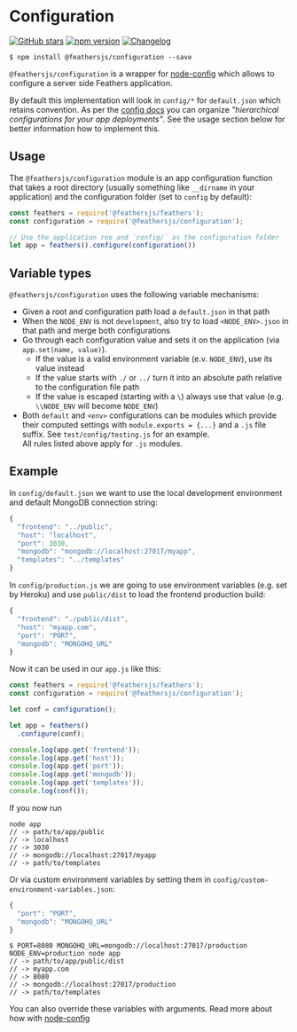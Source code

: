 # Configuration

[![GitHub stars](https://img.shields.io/github/stars/feathersjs/configuration.png?style=social&label=Star)](https://github.com/feathersjs/configuration/)
[![npm version](https://img.shields.io/npm/v/@feathersjs/configuration.png?style=flat-square)](https://www.npmjs.com/package/@feathersjs/configuration)
[![Changelog](https://img.shields.io/badge/changelog-.md-blue.png?style=flat-square)](https://github.com/feathersjs/configuration/blob/master/CHANGELOG.md)

```
$ npm install @feathersjs/configuration --save
```

`@feathersjs/configuration` is a wrapper for [node-config](https://github.com/lorenwest/node-config) which allows to configure a server side Feathers application.


By default this implementation will look in `config/*` for `default.json` which retains convention. As per the [config docs](https://github.com/lorenwest/node-config/wiki/Configuration-Files) you can organize *"hierarchical configurations for your app deployments"*. See the usage section below for better information how to implement this.

## Usage

The `@feathersjs/configuration` module is an app configuration function that takes a root directory (usually something like `__dirname` in your application) and the configuration folder (set to `config` by default):

```js
const feathers = require('@feathersjs/feathers');
const configuration = require('@feathersjs/configuration');

// Use the application roo and `config/` as the configuration folder
let app = feathers().configure(configuration())
```
## Variable types

`@feathersjs/configuration` uses the following variable mechanisms:

- Given a root and configuration path load a `default.json` in that path
- When the `NODE_ENV` is not `development`, also try to load `<NODE_ENV>.json` in that path and merge both configurations
- Go through each configuration value and sets it on the application (via `app.set(name, value)`).
  - If the value is a valid environment variable (e.v. `NODE_ENV`), use its value instead
  - If the value starts with `./` or `../` turn it into an absolute path relative to the configuration file path
  - If the value is escaped (starting with a `\`) always use that value (e.g. `\\NODE_ENV` will become `NODE_ENV`)
- Both `default` and `<env>` configurations can be modules which provide their computed settings with `module.exports = {...}` and a `.js` file suffix. See `test/config/testing.js` for an example.  
All rules listed above apply for `.js` modules.

## Example

In `config/default.json` we want to use the local development environment and default MongoDB connection string:

```js
{
  "frontend": "../public",
  "host": "localhost",
  "port": 3030,
  "mongodb": "mongodb://localhost:27017/myapp",
  "templates": "../templates"
}
```

In `config/production.js` we are going to use environment variables (e.g. set by Heroku) and use `public/dist` to load the frontend production build:

```js
{
  "frontend": "./public/dist",
  "host": "myapp.com",
  "port": "PORT",
  "mongodb": "MONGOHQ_URL"
}
```

Now it can be used in our `app.js` like this:

```js
const feathers = require('@feathersjs/feathers');
const configuration = require('@feathersjs/configuration');

let conf = configuration();

let app = feathers()
  .configure(conf);

console.log(app.get('frontend'));
console.log(app.get('host'));
console.log(app.get('port'));
console.log(app.get('mongodb'));
console.log(app.get('templates'));
console.log(conf());

```

If you now run

```
node app
// -> path/to/app/public
// -> localhost
// -> 3030
// -> mongodb://localhost:27017/myapp
// -> path/to/templates
```

Or via custom environment variables by setting them in `config/custom-environment-variables.json`:

```js
{
  "port": "PORT",
  "mongodb": "MONGOHQ_URL"
}
```

```
$ PORT=8080 MONGOHQ_URL=mongodb://localhost:27017/production NODE_ENV=production node app
// -> path/to/app/public/dist
// -> myapp.com
// -> 8080
// -> mongodb://localhost:27017/production
// -> path/to/templates
```

You can also override these variables with arguments. Read more about how with [node-config](https://github.com/lorenwest/node-config)
